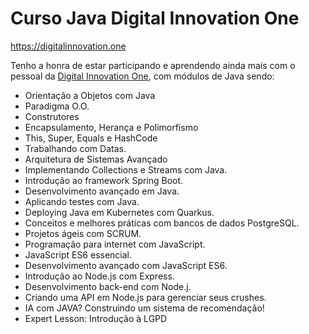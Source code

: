 # Curso Java Digital Innovation One 

https://digitalinnovation.one

Tenho a honra de estar participando e aprendendo ainda mais com o pessoal da [Digital Innovation One](https://digitalinnovation.one), com módulos de Java sendo:

- Orientação a Objetos com Java
- Paradigma O.O. 
- Construtores
- Encapsulamento, Herança e Polimorfismo 
- This, Super, Equals e HashCode
- Trabalhando com Datas. 
- Arquitetura de Sistemas Avançado
- Implementando Collections e Streams com Java.
- Introdução ao framework Spring Boot.
- Desenvolvimento avançado em Java.
- Aplicando testes com Java.
- Deploying Java em Kubernetes com Quarkus.
- Conceitos e melhores práticas com bancos de dados PostgreSQL.
- Projetos ágeis com SCRUM.
- Programação para internet com JavaScript.
- JavaScript ES6 essencial.
- Desenvolvimento avançado com JavaScript ES6.
- Introdução ao Node.js com Express.
- Desenvolvimento back-end com Node.j.
- Criando uma API em Node.js para gerenciar seus crushes.
- IA com JAVA? Construindo um sistema de recomendação!
- Expert Lesson: Introdução à LGPD

